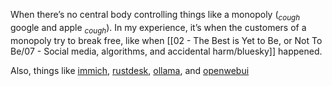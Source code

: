 When there’s no central body controlling things like a monopoly (<sub><i>cough</i></sub> google and apple <sub><i>cough</i></sub>). In my experience, it’s when the customers of a monopoly try to break free, like when [[02 - The Best is Yet to Be, or Not To Be/07 - Social media, algorithms, and accidental harm/bluesky]] happened.

Also, things like [immich](https://immich.app), [rustdesk](https://rustdesk.com), [ollama](https://ollama.com), and [openwebui](https://openwebui.com)
